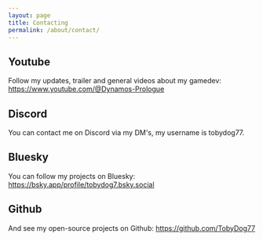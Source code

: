 ```yaml
---
layout: page
title: Contacting
permalink: /about/contact/
---
```


## Youtube
Follow my updates, trailer and general videos about my gamedev: https://www.youtube.com/@Dynamos-Prologue

## Discord
You can contact me on Discord via my DM's, my username is tobydog77.

## Bluesky
You can follow my projects on Bluesky: https://bsky.app/profile/tobydog7.bsky.social

## Github
And see my open-source projects on Github: https://github.com/TobyDog77